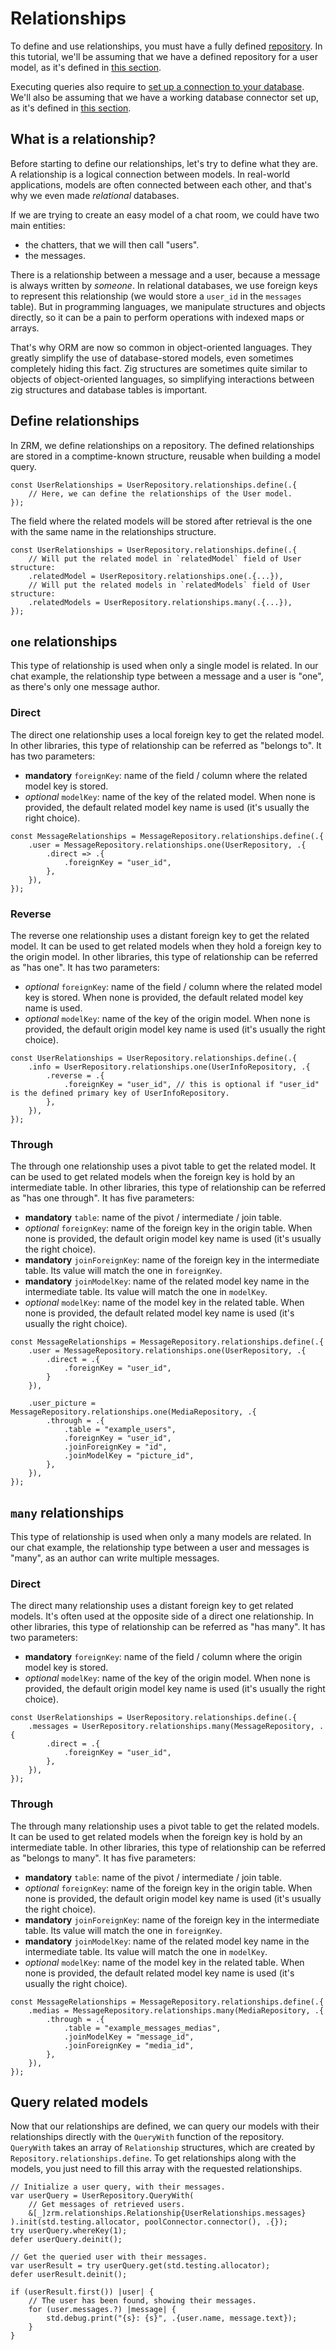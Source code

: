 # Relationships

To define and use relationships, you must have a fully defined [repository](/docs/repositories). In this tutorial, we'll be assuming that we have a defined repository for a user model, as it's defined in [this section](/docs/repositories.html#define-a-repository).

Executing queries also require to [set up a connection to your database](/docs/database). We'll also be assuming that we have a working database connector set up, as it's defined in [this section](/docs/database#pool-connector).

## What is a relationship?

Before starting to define our relationships, let's try to define what they are. A relationship is a logical connection between models. In real-world applications, models are often connected between each other, and that's why we even made _relational_ databases.

If we are trying to create an easy model of a chat room, we could have two main entities:

- the chatters, that we will then call "users".
- the messages.

There is a relationship between a message and a user, because a message is always written by _someone_. In relational databases, we use foreign keys to represent this relationship (we would store a `user_id` in the `messages` table). But in programming languages, we manipulate structures and objects directly, so it can be a pain to perform operations with indexed maps or arrays.

That's why ORM are now so common in object-oriented languages. They greatly simplify the use of database-stored models, even sometimes completely hiding this fact. Zig structures are sometimes quite similar to objects of object-oriented languages, so simplifying interactions between zig structures and database tables is important.

## Define relationships

In ZRM, we define relationships on a repository. The defined relationships are stored in a comptime-known structure, reusable when building a model query.

```zig
const UserRelationships = UserRepository.relationships.define(.{
	// Here, we can define the relationships of the User model.
});
```

The field where the related models will be stored after retrieval is the one with the same name in the relationships structure.

```zig
const UserRelationships = UserRepository.relationships.define(.{
	// Will put the related model in `relatedModel` field of User structure:
	.relatedModel = UserRepository.relationships.one(.{...}),
	// Will put the related models in `relatedModels` field of User structure:
	.relatedModels = UserRepository.relationships.many(.{...}),
});
```

## `one` relationships

This type of relationship is used when only a single model is related. In our chat example, the relationship type between a message and a user is "one", as there's only one message author.

### Direct

The direct one relationship uses a local foreign key to get the related model. In other libraries, this type of relationship can be referred as "belongs to". It has two parameters:

- **mandatory** `foreignKey`: name of the field / column where the related model key is stored.
- _optional_ `modelKey`: name of the key of the related model. When none is provided, the default related model key name is used (it's usually the right choice).

```zig
const MessageRelationships = MessageRepository.relationships.define(.{
	.user = MessageRepository.relationships.one(UserRepository, .{
		.direct => .{
			.foreignKey = "user_id",
		},
	}),
});
```

### Reverse

The reverse one relationship uses a distant foreign key to get the related model. It can be used to get related models when they hold a foreign key to the origin model. In other libraries, this type of relationship can be referred as "has one". It has two parameters:

- _optional_ `foreignKey`: name of the field / column where the related model key is stored. When none is provided, the default related model key name is used.
- _optional_ `modelKey`: name of the key of the origin model. When none is provided, the default origin model key name is used (it's usually the right choice).

```zig
const UserRelationships = UserRepository.relationships.define(.{
	.info = UserRepository.relationships.one(UserInfoRepository, .{
		.reverse = .{
			.foreignKey = "user_id", // this is optional if "user_id" is the defined primary key of UserInfoRepository.
		},
	}),
});
```

### Through

The through one relationship uses a pivot table to get the related model. It can be used to get related models when the foreign key is hold by an intermediate table. In other libraries, this type of relationship can be referred as "has one through". It has five parameters:

- **mandatory** `table`: name of the pivot / intermediate / join table.
- _optional_ `foreignKey`: name of the foreign key in the origin table. When none is provided, the default origin model key name is used (it's usually the right choice).
- **mandatory** `joinForeignKey`: name of the foreign key in the intermediate table. Its value will match the one in `foreignKey`.
- **mandatory** `joinModelKey`: name of the related model key name in the intermediate table. Its value will match the one in `modelKey`.
- _optional_ `modelKey`: name of the model key in the related table. When none is provided, the default related model key name is used (it's usually the right choice).

```zig
const MessageRelationships = MessageRepository.relationships.define(.{
	.user = MessageRepository.relationships.one(UserRepository, .{
		.direct = .{
			.foreignKey = "user_id",
		}
	}),

	.user_picture = MessageRepository.relationships.one(MediaRepository, .{
		.through = .{
			.table = "example_users",
			.foreignKey = "user_id",
			.joinForeignKey = "id",
			.joinModelKey = "picture_id",
		},
	}),
});
```

## `many` relationships

This type of relationship is used when only a many models are related. In our chat example, the relationship type between a user and messages is "many", as an author can write multiple messages.

### Direct

The direct many relationship uses a distant foreign key to get related models. It's often used at the opposite side of a direct one relationship. In other libraries, this type of relationship can be referred as "has many". It has two parameters:

- **mandatory** `foreignKey`: name of the field / column where the origin model key is stored.
- _optional_ `modelKey`: name of the key of the origin model. When none is provided, the default origin model key name is used (it's usually the right choice).

```zig
const UserRelationships = UserRepository.relationships.define(.{
	.messages = UserRepository.relationships.many(MessageRepository, .{
		.direct = .{
			.foreignKey = "user_id",
		},
	}),
});
```

### Through

The through many relationship uses a pivot table to get the related models. It can be used to get related models when the foreign key is hold by an intermediate table. In other libraries, this type of relationship can be referred as "belongs to many". It has five parameters:

- **mandatory** `table`: name of the pivot / intermediate / join table.
- _optional_ `foreignKey`: name of the foreign key in the origin table. When none is provided, the default origin model key name is used (it's usually the right choice).
- **mandatory** `joinForeignKey`: name of the foreign key in the intermediate table. Its value will match the one in `foreignKey`.
- **mandatory** `joinModelKey`: name of the related model key name in the intermediate table. Its value will match the one in `modelKey`.
- _optional_ `modelKey`: name of the model key in the related table. When none is provided, the default related model key name is used (it's usually the right choice).

```zig
const MessageRelationships = MessageRepository.relationships.define(.{
	.medias = MessageRepository.relationships.many(MediaRepository, .{
		.through = .{
			.table = "example_messages_medias",
			.joinModelKey = "message_id",
			.joinForeignKey = "media_id",
		},
	}),
});
```

## Query related models

Now that our relationships are defined, we can query our models with their relationships directly with the `QueryWith` function of the repository. `QueryWith` takes an array of `Relationship` structures, which are created by `Repository.relationships.define`. To get relationships along with the models, you just need to fill this array with the requested relationships.

```zig
// Initialize a user query, with their messages.
var userQuery = UserRepository.QueryWith(
	// Get messages of retrieved users.
	&[_]zrm.relationships.Relationship{UserRelationships.messages}
).init(std.testing.allocator, poolConnector.connector(), .{});
try userQuery.whereKey(1);
defer userQuery.deinit();

// Get the queried user with their messages.
var userResult = try userQuery.get(std.testing.allocator);
defer userResult.deinit();

if (userResult.first()) |user| {
	// The user has been found, showing their messages.
	for (user.messages.?) |message| {
		std.debug.print("{s}: {s}", .{user.name, message.text});
	}
}
```
